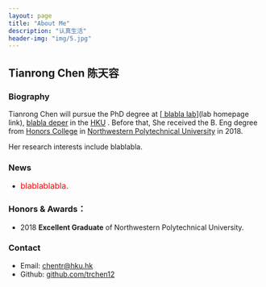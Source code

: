 ```yaml
---
layout: page
title: "About Me"
description: "认真生活"
header-img: "img/5.jpg"
---
```

## Tianrong Chen 陈天容

### Biography
Tianrong Chen will pursue the PhD degree at [<U> blabla lab</U>](lab homepage link), [blabla deper](http://www.ie.cuhk.edu.hk/main/index.shtml) in the [HKU](http://www.cuhk.edu.hk/chinese/index.html) . Before that, She received the B. Eng degree from [<U>Honors College</U>](http://honors.nwpu.edu.cn/) in [Northwestern Polytechnical University](http://www.nwpu.edu.cn/) in 2018. 

Her research interests include blablabla.

### News
- <font color="red" size="3"> blablablabla.</font>



### Honors & Awards：
-  2018 **Excellent Graduate** of Northwestern Polytechnical University.

### Contact

- Email: [chentr@hku.hk](mailto:yangceyuan@sensetime.com)  
- Github: [github.com/trchen12](https://github.com/limbo0000/)

